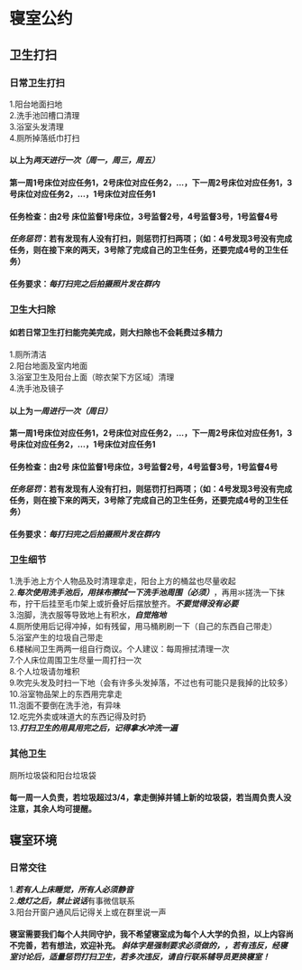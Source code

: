 # 寝室公约

## 卫生打扫
### 日常卫生打扫
1.阳台地面扫地  
2.洗手池凹槽口清理  
3.浴室头发清理  
4.厕所掉落纸巾打扫  
#### 以上为***两天进行一次（周一，周三，周五）***
#### 第一周1号床位对应任务1，2号床位对应任务2，...，下一周2号床位对应任务1，3号床位对应任务2，...，1号床位对应任务1  
#### 任务检查：由2号 床位监督1号床位，3号监督2号，4号监督3号，1号监督4号  
#### ***任务惩罚***：若有发现有人没有打扫，则惩罚打扫两项；（如：4号发现3号没有完成任务，则在接下来的两天，3号除了完成自己的卫生任务，还要完成4号的卫生任务）  
#### 任务要求：***每打扫完之后拍摄照片发在群内***
### 卫生大扫除
#### 如若日常卫生打扫能完美完成，则大扫除也不会耗费过多精力
1.厕所清洁  
2.阳台地面及室内地面  
3.浴室卫生及阳台上面（晾衣架下方区域）清理  
4.洗手池及镜子  
#### 以上为***一周进行一次（周日）***  
#### 第一周1号床位对应任务1，2号床位对应任务2，...，下一周2号床位对应任务1，3号床位对应任务2，...，1号床位对应任务1  
#### 任务检查：由2号 床位监督1号床位，3号监督2号，4号监督3号，1号监督4号  
#### ***任务惩罚***：若有发现有人没有打扫，则惩罚打扫两项；（如：4号发现3号没有完成任务，则在接下来的两天，3号除了完成自己的卫生任务，还要完成4号的卫生任务）  
#### 任务要求：***每打扫完之后拍摄照片发在群内***
### 卫生细节
1.洗手池上方个人物品及时清理拿走，阳台上方的桶盆也尽量收起  
2.***每次使用洗手池后，用抹布擦拭一下洗手池周围（必须）***，再用氺搓洗一下抹布，拧干后挂至毛巾架上或折叠好后摆放整齐。***不要觉得没有必要***  
3.泡脚，洗衣服等导致地上有积水，***自觉拖地***  
4.厕所使用后记得冲掉，如有残留，用马桶刷刷一下（自己的东西自己带走）  
5.浴室产生的垃圾自己带走  
6.楼梯间卫生两两一组自行商议。个人建议：每周擦拭清理一次  
7.个人床位周围卫生尽量一周打扫一次  
8.个人垃圾请勿堆积  
9.吹完头发及时扫一下地（会有许多头发掉落，不过也有可能只是我掉的比较多）  
10.浴室物品架上的东西用完拿走  
11.泡面不要倒在洗手池，有异味  
12.吃完外卖或味道大的东西记得及时扔  
13.***打扫卫生的用具用完之后，记得拿水冲洗一遍***  
### 其他卫生
厕所垃圾袋和阳台垃圾袋
#### 每一周一人负责，若垃圾超过3/4，拿走倒掉并铺上新的垃圾袋，若当周负责人没注意，其余人均可提醒。

## 寝室环境
### 日常交往
1.***若有人上床睡觉，所有人必须静音***  
2.***熄灯之后，禁止说话***有事微信联系  
3.阳台开窗户通风后记得关上或在群里说一声  

#### 寝室需要我们每个人共同守护，我不希望寝室成为每个人大学的负担，以上内容尚不完善，若有想法，欢迎补充。  ***斜体字是强制要求必须做的，，若有违反，经寝室讨论后，适量惩罚打扫卫生，若多次违反，请自行联系辅导员更换寝室！***  
